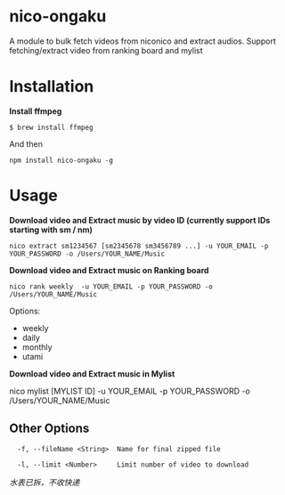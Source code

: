 # nico-ongaku
A module to bulk fetch videos from niconico and extract audios. Support fetching/extract video from ranking board and mylist

Installation
==========

**Install ffmpeg**

```
$ brew install ffmpeg
```

And then

```
npm install nico-ongaku -g
```

Usage
=========

**Download video and Extract music by video ID (currently support IDs starting with sm / nm)**

```
nico extract sm1234567 [sm2345678 sm3456789 ...] -u YOUR_EMAIL -p YOUR_PASSWORD -o /Users/YOUR_NAME/Music
```

**Download video and Extract music on Ranking board**

```
nico rank weekly  -u YOUR_EMAIL -p YOUR_PASSWORD -o /Users/YOUR_NAME/Music
```

Options:
  * weekly
  * daily
  * monthly
  * utami

**Download video and Extract music in Mylist**

nico mylist [MYLIST ID]  -u YOUR_EMAIL -p YOUR_PASSWORD -o /Users/YOUR_NAME/Music


Other Options
------------

```
  -f, --fileName <String>  Name for final zipped file

  -l, --limit <Number>     Limit number of video to download
```

*水表已拆，不收快递*